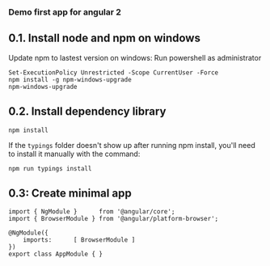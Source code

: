### Demo first app for angular 2

0.1. Install node and npm on windows
--------------------

Update npm to lastest version on windows: Run powershell as administrator

```
Set-ExecutionPolicy Unrestricted -Scope CurrentUser -Force
npm install -g npm-windows-upgrade
npm-windows-upgrade
```

0.2. Install dependency library
--------------------

```
npm install
```

If the `typings` folder doesn't show up after running npm install, you'll need to install it manually with the command:

```
npm run typings install
```

0.3: Create minimal app
----------------------

```
import { NgModule }      from '@angular/core';
import { BrowserModule } from '@angular/platform-browser';

@NgModule({
    imports:      [ BrowserModule ]
})
export class AppModule { }
```